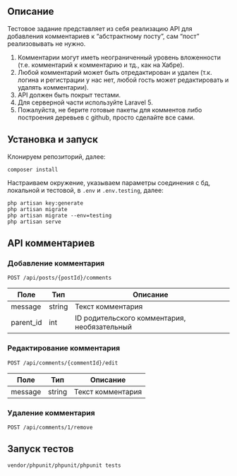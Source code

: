 ## Описание

Тестовое задание представляет из себя реализацию API для добавления комментариев к “абстрактному посту”, сам “пост” реализовывать не нужно. 
    
1. Комментарии могут иметь неограниченный уровень вложенности (т.е. комментарий к комментарию и тд., как на Хабре).
2. Любой комментарий может быть отредактирован и удален (т.к. логина и регистрации у нас нет, любой гость может редактировать и удалять комментарии).
3. API должен быть покрыт тестами.
4. Для серверной части используйте Laravel 5.
5. Пожалуйста, не берите готовые пакеты для комментов либо построения деревьев с github, просто сделайте все сами. 

## Установка и запуск

Клонируем репозиторий, далее:
```
composer install
```
Настраиваем окружение, указываем параметры соединения с бд, локальной и тестовой, в `.env` и `.env.testing`, далее:
```
php artisan key:generate
php artisan migrate
php artisan migrate --env=testing
php artisan serve
```

## API комментариев
### Добавление комментария

```
POST /api/posts/{postId}/comments
```

Поле|Тип|Описание
---|---|---
message|string|Текст комментария
parent_id|int|ID родительского комментария, необязательный

### Редактирование комментария

```
POST /api/comments/{commentId}/edit
```

Поле|Тип|Описание
---|---|---
message|string|Текст комментария

### Удаление комментария

```
POST /api/comments/1/remove
```

## Запуск тестов

```
vendor/phpunit/phpunit/phpunit tests
```


